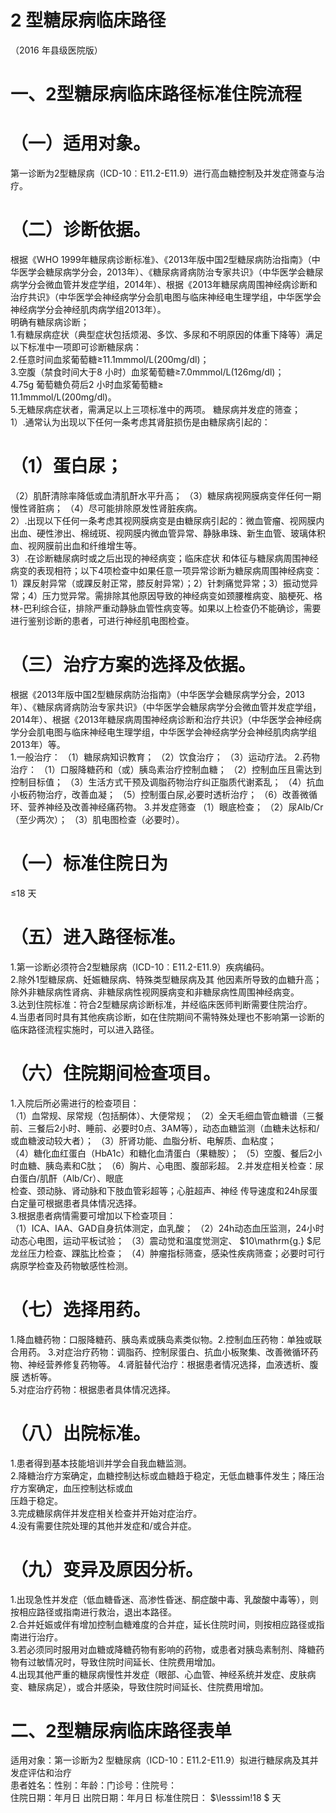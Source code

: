 # 2 型糖尿病临床路径  
（2016 年县级医院版）  
# 一、2型糖尿病临床路径标准住院流程  
# （一）适用对象。  
第一诊断为2型糖尿病（ICD-10︰E11.2-E11.9）进行高血糖控制及并发症筛查与治疗。  
# （二）诊断依据。  
根据《WHO 1999年糖尿病诊断标准》、《2013年版中国2型糖尿病防治指南》（中华医学会糖尿病学分会，2013年）、《糖尿病肾病防治专家共识》（中华医学会糖尿病学分会微血管并发症学组，2014年）、根据《2013年糖尿病周围神经病诊断和治疗共识》（中华医学会神经病学分会肌电图与临床神经电生理学组，中华医学会神经病学分会神经肌肉病学组2013年）。  
明确有糖尿病诊断；  
1.有糖尿病症状（典型症状包括烦渴、多饮、多尿和不明原因的体重下降等）满足以下标准中一项即可诊断糖尿病：  
2.任意时间血浆葡萄糖≥11.1mmmol/L(200mg/dl)；  
3.空腹（禁食时间大于8 小时）血浆葡萄糖≥7.0mmmol/L(126mg/dl)；  
4.75g 葡萄糖负荷后2 小时血浆葡萄糖≥  
11.1mmmol/L(200mg/dl)。  
5.无糖尿病症状者，需满足以上三项标准中的两项。 糖尿病并发症的筛查；  
1）.通常认为出现以下任何一条考虑其肾脏损伤是由糖尿病引起的：  
# （1）蛋白尿；  
（2）肌酐清除率降低或血清肌酐水平升高； 
（3）糖尿病视网膜病变伴任何一期慢性肾脏病； 
（4）尽可能排除原发性肾脏疾病。  
2）.出现以下任何一条考虑其视网膜病变是由糖尿病引起的：微血管瘤、视网膜内出血、硬性渗出、棉绒斑、视网膜内微血管异常、静脉串珠、新生血管、玻璃体积血、视网膜前出血和纤维增生等。  
3）.在诊断糖尿病时或之后出现的神经病变；临床症状 和体征与糖尿病周围神经病变的表现相符；以下4项检查中如果任意一项异常诊断为糖尿病周围神经病变：1）踝反射异常（或踝反射正常，膝反射异常）；2）针刺痛觉异常；3）振动觉异常；4）压力觉异常。需排除其他原因导致的神经病变如颈腰椎病变、脑梗死、格林-巴利综合征，排除严重动静脉血管性病变等。如果以上检查仍不能确诊，需要进行鉴别诊断的患者，可进行神经肌电图检查。  
# （三）治疗方案的选择及依据。  
根据《2013年版中国2型糖尿病防治指南》（中华医学会糖尿病学分会，2013年）、《糖尿病肾病防治专家共识》（中华医学会糖尿病学分会微血管并发症学组，2014年）、根据《2013年糖尿病周围神经病诊断和治疗共识》（中华医学会神经病学分会肌电图与临床神经电生理学组，中华医学会神经病学分会神经肌肉病学组2013年）等。  
1.一般治疗： 
（1）糖尿病知识教育； 
（2）饮食治疗； 
（3）运动疗法。 2.药物治疗： 
（1）口服降糖药和（或）胰岛素治疗控制血糖； 
（2）控制血压且需达到控制目标值； 
（3）生活方式干预及调脂药物治疗纠正脂质代谢紊乱； 
（4）抗血小板药物治疗，改善血凝； 
（5）控制蛋白尿,必要时透析治疗； 
（6）改善微循环、营养神经及改善神经痛药物。 3.并发症筛查 
（1）眼底检查； 
（2）尿Alb/Cr（至少两次）； 
（3）肌电图检查（必要时）。  
#     （一）标准住院日为  
≤18 天  
# （五）进入路径标准。  
1.第一诊断必须符合2型糖尿病（ICD-10︰E11.2-E11.9）疾病编码。  
2.除外1型糖尿病、妊娠糖尿病、特殊类型糖尿病及其 他因素所导致的血糖升高；除外非糖尿病性肾病、非糖尿病性视网膜病变和非糖尿病性周围神经病变。  
3.达到住院标准：符合2型糖尿病诊断标准，并经临床医师判断需要住院治疗。  
4.当患者同时具有其他疾病诊断，如在住院期间不需特殊处理也不影响第一诊断的临床路径流程实施时，可以进入路径。  
# （六）住院期间检查项目。  
1.入院后所必需进行的检查项目：  
（1）血常规、尿常规（包括酮体）、大便常规； 
（2）全天毛细血管血糖谱（三餐前、三餐后2小时、睡前、必要时0点、3AM等），动态血糖监测（血糖未达标和/或血糖波动较大者）； 
（3）肝肾功能、血脂分析、电解质、血粘度；  
（4）糖化血红蛋白（HbA1c）和糖化血清蛋白（果糖胺）；
（5）空腹、餐后2小时血糖、胰岛素和C肽； 
（6）胸片、心电图、腹部彩超。 2.并发症相关检查：尿白蛋白/肌酐（Alb/Cr）、眼底  
检查、颈动脉、肾动脉和下肢血管彩超等；心脏超声、神经 传导速度和24h尿蛋白定量可根据患者具体情况选择。  
3.根据患者病情需要可增加以下检查项目：  
（1）ICA、IAA、GAD自身抗体测定，血乳酸； 
（2）24h动态血压监测，24小时动态心电图，运动平板试验； 
（3）震动觉和温度觉测定、 $10\mathrm{g.} $尼龙丝压力检查、踝肱比检查； （4）肿瘤指标筛查，感染性疾病筛查；必要时可行病原学检查及药物敏感性检测。  
# （七）选择用药。  
1.降血糖药物：口服降糖药、胰岛素或胰岛素类似物。2.控制血压药物：单独或联合用药。 3.对症治疗药物：调脂药、控制尿蛋白、抗血小板聚集、改善微循环药物、神经营养修复药物等。 4.肾脏替代治疗：根据患者情况选择，血液透析、腹膜 透析等。  
5.对症治疗药物：根据患者具体情况选择。  
# （八）出院标准。  
1.患者得到基本技能培训并学会自我血糖监测。  
2.降糖治疗方案确定，血糖控制达标或血糖趋于稳定，无低血糖事件发生；降压治疗方案确定，血压控制达标或血  
压趋于稳定。  
3.完成糖尿病伴并发症相关检查并开始对症治疗。  
4.没有需要住院处理的其他并发症和/或合并症。  
# （九）变异及原因分析。  
1.出现急性并发症（低血糖昏迷、高渗性昏迷、酮症酸中毒、乳酸酸中毒等），则按相应路径或指南进行救治，退出本路径。  
2.合并妊娠或伴有增加控制血糖难度的合并症，延长住院时间，则按相应路径或指南进行治疗。  
3.若必须同时服用对血糖或降糖药物有影响的药物，或患者对胰岛素制剂、降糖药物有过敏情况时，导致住院时间延长、住院费用增加。  
4.出现其他严重的糖尿病慢性并发症（眼部、心血管、神经系统并发症、皮肤病变、糖尿病足），或合并感染，导致住院时间延长、住院费用增加。  
# 二、2型糖尿病临床路径表单  
适用对象：第一诊断为2 型糖尿病（ICD-10：E11.2-E11.9）拟进行糖尿病及其并发症评估和治疗  
患者姓名：性别：年龄：门诊号：住院号：  
住院日期：年月日   出院日期：年月日   标准住院日： $\lesssim\!18 $ 天  
